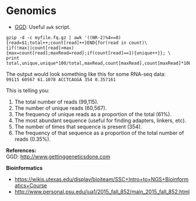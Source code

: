 # Genomics #

* [GGD](http://www.gettinggeneticsdone.com/2012/04/awk-command-to-count-total-unique-and.html):
Useful `awk` script.
```
gzip -d -c myfile.fq.gz | awk '((NR-2)%4==0){read=$1;total++;count[read]++}END{for(read in count)\
{if(!max||count[read]>max){max=count[read];maxRead=read};if(count[read]==1){unique++}}; \
print total,unique,unique*100/total,maxRead,count[maxRead],count[maxRead]*100/total}'
```
The output would look something like this for some RNA-seq data:  
`99115 60567 61.1078 ACCTCAGGA 354 0.357161`

This is telling you:
1. The total number of reads (99,115).  
2. The number of unique reads (60,567).  
3. The frequency of unique reads as a proportion of the total (61%).  
4. The most abundant sequence (useful for finding adapters, linkers, etc).  
5. The number of times that sequence is present (354).  
6. The frequency of that sequence as a proportion of the total number of reads (0.35%).  











**References:**  
GGD: http://www.gettinggeneticsdone.com

**Bioinformatics**
* https://wikis.utexas.edu/display/bioiteam/SSC+Intro+to+NGS+Bioinformatics+Course
* http://www.personal.psu.edu/iua1/2015_fall_852/main_2015_fall_852.html
